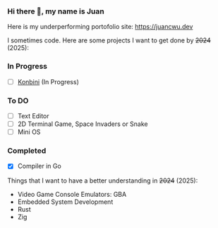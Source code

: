 ### Hi there 👋, my name is Juan

Here is my underperforming portofolio site: https://juancwu.dev

I sometimes code. Here are some projects I want to get done by ~~2024~~ (2025):

### In Progress
- [ ] [Konbini](https://github.com/juancwu/konbini) (In Progress)

### To DO
- [ ] Text Editor
- [ ] 2D Terminal Game, Space Invaders or Snake
- [ ] Mini OS

### Completed
- [x] Compiler in Go

Things that I want to have a better understanding in ~~2024~~ (2025):

- Video Game Console Emulators: GBA
- Embedded System Development
- Rust
- Zig
